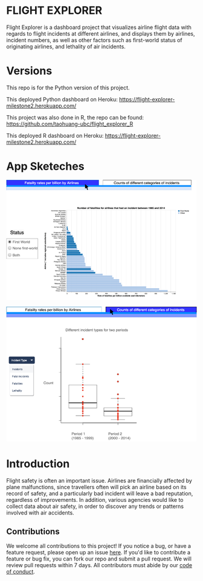 # FLIGHT EXPLORER

Flight Explorer is a dashboard project that visualizes airline flight data with regards to flight incidents at different airlines, and displays them by airlines, incident numbers, as well as other factors such as first-world status of originating airlines, and lethality of air incidents.

# Versions

This repo is for the Python version of this project.

This deployed Python dashboard on Heroku: https://flight-explorer-milestone2.herokuapp.com/

This project was also done in R, the repo can be found: https://github.com/taohuang-ubc/flight_explorer_R

This deployed R dashboard on Heroku: https://flight-explorer-milestone2.herokuapp.com/

# App Sketeches

![](1.png)

![](2.png)

# Introduction

Flight safety is often an important issue. Airlines are financially affected by plane malfunctions, since travellers often will pick an airline based on its record of safety, and a particularly bad incident will leave a bad reputation, regardless of improvements. In addition, various agencies would like to collect data about air safety, in order to discover any trends or patterns involved with air accidents.


## Contributions

We welcome all contributions to this project! If you notice a bug, or have a feature request, please open up an issue [here](https://github.com/UBC-MDS/DSCI_532_GROUP_111_FLIGHT_EXPLORER/issues). If you'd like to contribute a feature or bug fix, you can fork our repo and submit a pull request. We will review pull requests within 7 days. All contributors must abide by our [code of conduct](https://github.com/UBC-MDS/DSCI_532_GROUP_111_FLIGHT_EXPLORER/blob/master/CODE_OF_CONDUCT.md).
